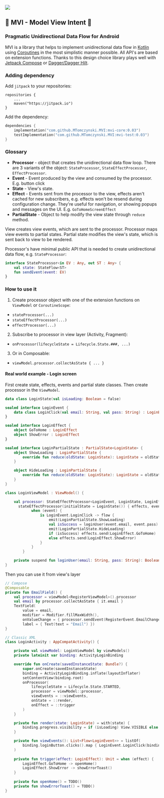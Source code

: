 [![](https://jitpack.io/v/MTomczynski/MVI.svg)](https://jitpack.io/#MTomczynski/MVI)

## 🚧 MVI - Model View Intent 🚧
### Pragmatic Unidirectional Data Flow for Android

MVI is a library that helps to implement unidirectional data flow in [Kotlin](https://github.com/jetbrains/kotlin) using [Coroutines](https://github.com/Kotlin/kotlinx.coroutines) in the most simplistic manner possible. All API's are based on extension functions. Thanks to this design choice library plays well with [Jetpack Compose](https://developer.android.com/jetpack/compose) or [Dagger/Dagger Hilt](https://dagger.dev/).

### Adding dependency
Add `jitpack` to your repositories:
```
repositories {
    ...
    maven("https://jitpack.io")
}
```

Add the dependency:
```kotlin
dependencies {
    implementation("com.github.MTomczynski.MVI:mvi-core:0.03")
    testImplementation("com.github.MTomczynski.MVI:mvi-test:0.03")
}
```
### Glossary

- **Processor** - object that creates the unidirectional data flow loop. There are 3 variants of the object: `StateProcessor`, `StateEffectProcessor`, `EffectProcessor`.  
- **Event** - Event produced by the view and consumed by the processor. E.g. button click 
- **State** - View's state.  
- **Effect** - Events sent from the processor to the view, effects aren't cached for new subscribers, e.g. effects won't be resend during configuration change. They're useful for navigation, or showing popups and messages on the UI. E.g. `GoToHomeScreenEffect`  
- **PartialState** - Object to help modify the view state through `reduce` method.  

View creates view events, which are sent to the processor. Processor maps view events to partial states. Partial state modifies the view's state, which is sent back to view to be rendered.  

Processor's have minimal public API that is needed to create unidirectional data flow, e.g. `StateProcessor`:
```kotlin
interface StateProcessor<in EV : Any, out ST : Any> {
    val state: StateFlow<ST>
    fun sendEvent(event: EV)
}
```

### How to use it

1. Create processor object with one of the extension functions on `ViewModel` or `CoroutineScope`: 
  - `stateProcessor(...)`
  - `stateEffectProcessor(...)`
  - `effectProcessor(...)`
2. Subscribe to processor in view layer (Activity, Fragment):
  - `onProcessor(lifecycleState = Lifecycle.State.###, ...)`
3. Or in Composable:
  - `viewModel.processor.collectAsState { ... }`

#### Real world example - Login screen

First create state, effects, events and partial state classes. Then create processor in the `ViewModel`.
```kotlin
data class LoginState(val isLoading: Boolean = false)

sealed interface LoginEvent {
    data class LoginClick(val email: String, val pass: String) : LoginEvent
}

sealed interface LoginEffect {
    object GoToHome : LoginEffect
    object ShowError : LoginEffect
}

sealed interface LoginPartialState : PartialState<LoginState> {
    object ShowLoading : LoginPartialState {
        override fun reduce(oldState: LoginState): LoginState = oldState.copy(isLoading = true)
    }

    object HideLoading : LoginPartialState {
        override fun reduce(oldState: LoginState): LoginState = oldState.copy(isLoading = false)
    }
}

class LoginViewModel : ViewModel() {

    val processor: StateEffectProcessor<LoginEvent, LoginState, LoginEffect> = 
      stateEffectProcessor(initialState = LoginState()) { effects, event ->
            when (event) {
                is LoginEvent.LoginClick -> flow {
                    emit(LoginPartialState.ShowLoading)
                    val isSuccess = loginUser(event.email, event.pass)
                    emit(LoginPartialState.HideLoading)
                    if (isSuccess) effects.send(LoginEffect.GoToHome)
                    else effects.send(LoginEffect.ShowError)
                }
            }
        }

    private suspend fun loginUser(email: String, pass: String): Boolean = TODO()
}
```

Then you can use it from view's layer
```kotlin
// Compose
@Composable
private fun EmailField() {
    val processor = viewModel<RegisterViewModel>().processor
    val email by processor.collectAsState { it.email }
    TextField(
        value = email,
        modifier = Modifier.fillMaxWidth(),
        onValueChange = { processor.sendEvent(RegisterEvent.EmailChanged(it)) },
        label = { Text(text = "Email") })
}

// Classic XML
class LoginActivity : AppCompatActivity() {

    private val viewModel: LoginViewModel by viewModels()
    private lateinit var binding: ActivityLoginBinding

    override fun onCreate(savedInstanceState: Bundle?) {
        super.onCreate(savedInstanceState)
        binding = ActivityLoginBinding.inflate(layoutInflater)
        setContentView(binding.root)
        onProcessor(
            lifecycleState = Lifecycle.State.STARTED,
            processor = viewModel::processor,
            viewEvents = ::viewEvents,
            onState = ::render,
            onEffect = ::trigger
        )
    }

    private fun render(state: LoginState) = with(state) {
        binding.progress.visibility = if (isLoading) View.VISIBLE else View.INVISIBLE
    }

    private fun viewEvents(): List<Flow<LoginEvent>> = listOf(
        binding.loginButton.clicks().map { LoginEvent.LoginClick(binding.email.text, binding.pass.text) }
    )
    
    private fun trigger(effect: LoginEffect): Unit = when (effect) {
        LoginEffect.GoToHome -> openHome()
        LoginEffect.ShowError -> showErrorToast()
    }
    
    private fun openHome() = TODO()
    private fun showErrorToast() = TODO()
}
```
